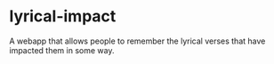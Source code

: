 # lyrical-impact
A webapp that allows people to remember the lyrical verses that have impacted them in some way.
